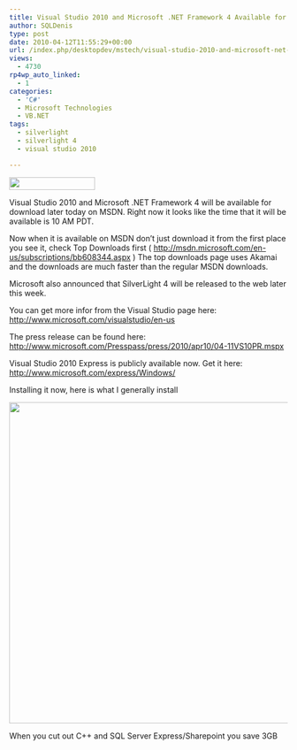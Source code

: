 ```yaml
---
title: Visual Studio 2010 and Microsoft .NET Framework 4 Available for download today
author: SQLDenis
type: post
date: 2010-04-12T11:55:29+00:00
url: /index.php/desktopdev/mstech/visual-studio-2010-and-microsoft-net-fra/
views:
  - 4730
rp4wp_auto_linked:
  - 1
categories:
  - 'C#'
  - Microsoft Technologies
  - VB.NET
tags:
  - silverlight
  - silverlight 4
  - visual studio 2010

---
```

<div>
  <img src="/wp-content/uploads/blogs/DesktopDev//logo_vstudio.png" alt="" title="" width="155" height="23" />
</div>

Visual Studio 2010 and Microsoft .NET Framework 4 will be available for download later today on MSDN. Right now it looks like the time that it will be available is 10 AM PDT.

Now when it is available on MSDN don&#8217;t just download it from the first place you see it, check Top Downloads first ( http://msdn.microsoft.com/en-us/subscriptions/bb608344.aspx ) The top downloads page uses Akamai and the downloads are much faster than the regular MSDN downloads.

Microsoft also announced that SilverLight 4 will be released to the web later this week.

You can get more infor from the Visual Studio page here: http://www.microsoft.com/visualstudio/en-us

The press release can be found here: http://www.microsoft.com/Presspass/press/2010/apr10/04-11VS10PR.mspx

Visual Studio 2010 Express is publicly available now. Get it here: http://www.microsoft.com/express/Windows/

Installing it now, here is what I generally install
  
<img src="/wp-content/uploads/blogs/DesktopDev//Ultimate.PNG" alt="" title="" width="756" height="581" />

When you cut out C++ and SQL Server Express/Sharepoint you save 3GB